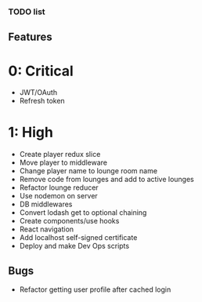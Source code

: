 ### TODO list

## Features
# 0: Critical
- JWT/OAuth
- Refresh token

# 1: High
- Create player redux slice
- Move player to middleware
- Change player name to lounge room name
- Remove code from lounges and add to active lounges
- Refactor lounge reducer
- Use nodemon on server
- DB middlewares
- Convert lodash get to optional chaining
- Create components/use hooks
- React navigation
- Add localhost self-signed certificate
- Deploy and make Dev Ops scripts

## Bugs
- Refactor getting user profile after cached login
